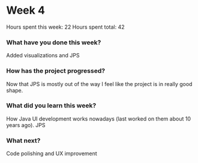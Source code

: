 # Week 4

Hours spent this week: 22
Hours spent total: 42

### What have you done this week?
Added visualizations and JPS

### How has the project progressed?
Now that JPS is mostly out of the way I feel like the project is in really good shape.

### What did you learn this week?
How Java UI development works nowadays (last worked on them about 10 years ago). JPS

### What next?
Code polishing and UX improvement
